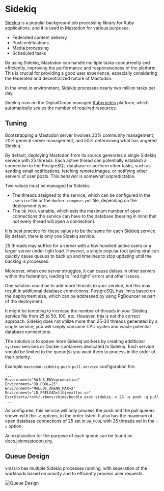 # Sidekiq

[Sidekiq](https://sidekiq.org) is a popular background job processing library for Ruby applications, and it is used in Mastodon for various purposes:

- Federated content delivery
- Push notifications
- Media processing
- Scheduled tasks

By using Sidekiq, Mastodon can handle multiple tasks concurrently and efficiently, improving the performance and responsiveness of the platform.
This is crucial for providing a good user experience, especially considering the federated and decentralized nature of Mastodon.

In the vmst.io environment, Sidekiq processes nearly two million tasks per day.

Sidekiq runs on the DigitalOcean managed [Kubernetes](https://kubernetes.io) platform, which automatically scales the number of required resources.

## Tuning

Bootstrapping a Mastodon server involves 30% community management, 20% general server management, and 50% determining what has angered Sidekiq.

By default, deploying Mastodon from its source generates a single Sidekiq service with 25 threads.
Each active thread can potentially establish a connection to the PostgreSQL database or perform other tasks, such as sending email notifications, fetching remote images, or notifying other servers of user posts.
This behavior is somewhat unpredictable.

Two values must be managed for Sidekiq:

- The threads assigned to the service, which can be configured in the `.service` file or the `docker-compose.yml` file, depending on the deployment type.
- The `DB_POOL` variable, which sets the maximum number of open connections the service can have to the database (bearing in mind that not every thread will open a connection).

It is best practice for these values to be the same for each Sidekiq service.
By default, there is only one Sidekiq service.

25 threads may suffice for a server with a few hundred active users or a larger server under light load.
However, a single popular toot going viral can quickly cause queues to back up and timelines to stop updating until the backlog is processed.

Moreover, when one server struggles, it can cause delays in other servers within the federation, leading to "red light" errors and other issues.

One solution could be to add more threads to your service, but this may result in additional database connections.
PostgreSQL has limits based on the deployment size, which can be addressed by using PgBouncer as part of the deployment.

It might be tempting to increase the number of threads in your Sidekiq service file from 25 to 50, 100, etc.
However, this is not the correct approach.
Sidekiq does not utilize more than 25-30 threads generated by a single service; you will simply consume CPU cycles and waste potential database connections.

The solution is to spawn more Sidekiq workers by creating additional `systemd` services or Docker containers dedicated to Sidekiq.
Each service should be limited to the queue(s) you want them to process in the order of their priority.

Example `mastodon-sidekiq-push-pull.service` configuration file:

```text
...
Environment="RAILS_ENV=production"
Environment="DB_POOL=25"
Environment="MALLOC_ARENA_MAX=2"
Environment="LD_PRELOAD=libjemalloc.so"
ExecStart=/root/.rbenv/shims/bundle exec sidekiq -c 25 -q push -q pull
...
```

As configured, this service will only process the push and the pull queues shown with the `-q` options, in the order listed.
It also has the maximum of open database connections of 25 set in `DB_POOL` with 25 threads set in the `-c` option.

An explanation for the purpose of each queue can be found on [docs.joinmastodon.org](https://docs.joinmastodon.org/admin/scaling/#sidekiq-queues).

## Queue Design

vmst.io has multiple Sidekiq processes running, with seperation of the workloads based on priority and to efficently process user requests.

![Queue Design](/sidekiq-queues.png)
